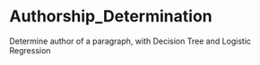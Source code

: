 # Authorship_Determination
Determine author of a paragraph, with Decision Tree and Logistic Regression
